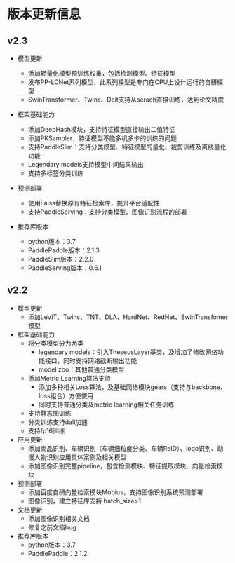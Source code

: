 # 版本更新信息

## v2.3

- 模型更新
  - 添加轻量化模型预训练权重，包括检测模型、特征模型
  - 发布PP-LCNet系列模型，此系列模型是专门在CPU上设计运行的自研模型
  - SwinTransformer、Twins、Deit支持从scrach直接训练，达到论文精度
- 框架基础能力
  - 添加DeepHash模块，支持特征模型直接输出二值特征
  - 添加PKSampler，特征模型不能多机多卡的训练的问题
  - 支持PaddleSlim：支持分类模型、特征模型的量化、裁剪训练及离线量化功能
  - Legendary models支持模型中间结果输出
  - 支持多标签分类训练
- 预测部署
  - 使用Faiss替换原有特征检索库，提升平台适配性
  - 支持PaddleServing：支持分类模型、图像识别流程的部署

- 推荐库版本
  - python版本：3.7
  - PaddlePaddle版本：2.1.3
  - PaddleSlim版本：2.2.0
  - PaddleServing版本：0.6.1

## v2.2

- 模型更新
  - 添加LeViT、Twins、TNT、DLA、HardNet、RedNet、SwinTransfomer模型
- 框架基础能力
  - 将分类模型分为两类
    -  legendary models：引入TheseusLayer基类，及增加了修改网络功能接口，同时支持网络截断输出功能
    - model zoo：其他普通分类模型
  - 添加Metric Learning算法支持
    - 添加多种相关Loss算法，及基础网络模块gears（支持与backbone、loss组合）方便使用
    - 同时支持普通分类及metric learning相关任务训练
  - 支持静态图训练
  - 分类训练支持dali加速
  - 支持fp16训练
- 应用更新
  - 添加商品识别、车辆识别（车辆细粒度分类、车辆ReID）、logo识别、动漫人物识别应用具体案例及相关模型
  - 添加图像识别完整pipeline，包含检测模块、特征提取模块、向量检索模块
- 预测部署
  - 添加百度自研向量检索模块Mobius，支持图像识别系统预测部署
  - 图像识别，建立特征库支持 batch_size>1
- 文档更新
  - 添加图像识别相关文档
  - 修复之前文档bug
- 推荐库版本
  - python版本：3.7
  - PaddlePaddle：2.1.2
